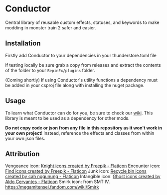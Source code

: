 # Conductor

Central library of reusable custom effects, statuses, and keywords to make modding in monster train 2 safer and easier.

## Installation

Firstly add Conductor to your dependencies in your thunderstore.toml file 

If testing locally be sure grab a copy from releases and extract the contents of the folder to your `BepinEx/plugins` folder.

(Coming shortly) If using Conductor's utility functions a dependency must be added in your csproj file along with installing the nuget package.

## Usage

To learn what Conductor can do for you, be sure to check our [wiki](https://github.com/Monster-Train-2-Modding-Group/Conductor/wiki). This library is meant to be used as a dependency for other mods. 

**Do not copy code or json from any file in this repository as it won't work in your own project**! Instead, reference the effects and classes from within your own json files.

## Attribution

Vengeance icon: <a href="https://www.flaticon.com/free-icons/knight" title="knight icons">Knight icons created by Freepik - Flaticon</a>
Encounter icon: <a href="https://www.flaticon.com/free-icons/find" title="find icons">Find icons created by Freepik - Flaticon</a>
Junk icon: <a href="https://www.flaticon.com/free-icons/recycle-bin" title="recycle bin icons">Recycle bin icons created by cah nggunung - Flaticon</a>
Intangible icon: <a href="https://www.flaticon.com/free-icons/ghost" title="ghost icons">Ghost icons created by Aldo Cervantes - Flaticon</a>
Smirk icon: from SMT IV. https://megamitensei.fandom.com/wiki/Smirk
